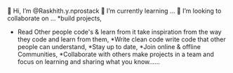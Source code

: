 👋 Hi, I’m @Raskhith.y.nprostack
🌱 I’m currently learning ...
💞️ I’m looking to collaborate on ...
*build projects,
* Read Other people code's & learn from it take inspiration from the way they code and learn from them,
*Write clean code write code that other people can understand,
*Stay up to date,
*Join online & offline Communities,
*Collaborate with others make projects in a team and focus on learning and sharing what you know......
